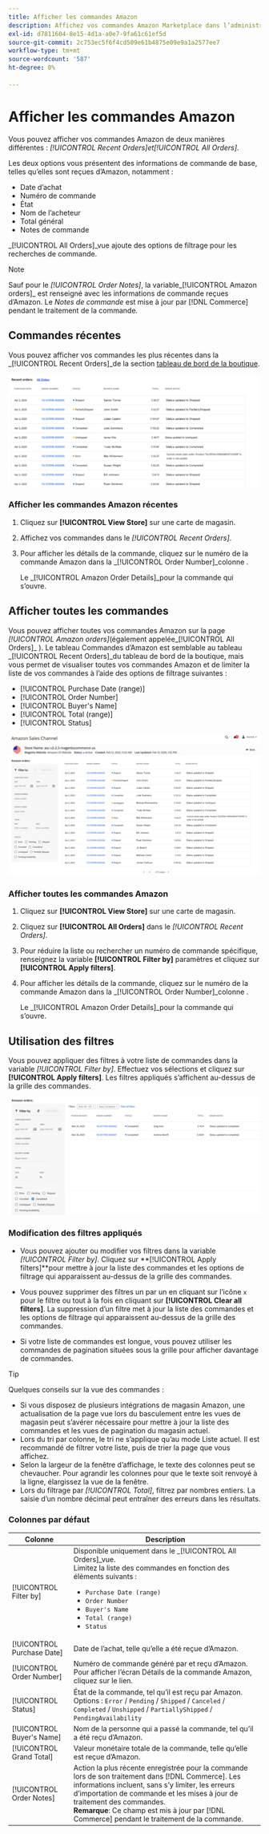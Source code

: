 ```yaml
---
title: Afficher les commandes Amazon
description: Affichez vos commandes Amazon Marketplace dans l’administrateur Adobe Commerce ou Magento Open Source.
exl-id: d7811604-8e15-4d1a-a0e7-9fa61c61ef5d
source-git-commit: 2c753ec5f6f4cd509e61b4875e09e9a1a2577ee7
workflow-type: tm+mt
source-wordcount: '587'
ht-degree: 0%

---
```


# Afficher les commandes Amazon

Vous pouvez afficher vos commandes Amazon de deux manières différentes : _[!UICONTROL Recent Orders]_et_[!UICONTROL All Orders]_.

Les deux options vous présentent des informations de commande de base, telles qu’elles sont reçues d’Amazon, notamment :

- Date d’achat
- Numéro de commande
- État
- Nom de l’acheteur
- Total général
- Notes de commande

_[!UICONTROL All Orders]_vue ajoute des options de filtrage pour les recherches de commande.

>[!NOTE]
>
>Sauf pour le _[!UICONTROL Order Notes]_, la variable_[!UICONTROL Amazon orders]_ est renseigné avec les informations de commande reçues d’Amazon. Le _Notes de commande_ est mise à jour par [!DNL Commerce] pendant le traitement de la commande.

## Commandes récentes

Vous pouvez afficher vos commandes les plus récentes dans la _[!UICONTROL Recent Orders]_de la section [tableau de bord de la boutique](./amazon-store-dashboard.md).

![Commandes récentes](assets/amazon-recent-orders-imported.png)

### Afficher les commandes Amazon récentes

1. Cliquez sur **[!UICONTROL View Store]** sur une carte de magasin.

1. Affichez vos commandes dans le _[!UICONTROL Recent Orders]_.

1. Pour afficher les détails de la commande, cliquez sur le numéro de la commande Amazon dans la _[!UICONTROL Order Number]_colonne .

   Le _[!UICONTROL Amazon Order Details]_pour la commande qui s’ouvre.

## Afficher toutes les commandes

Vous pouvez afficher toutes vos commandes Amazon sur la page _[!UICONTROL Amazon orders]_(également appelée_[!UICONTROL All Orders]_ ). Le tableau Commandes d’Amazon est semblable au tableau _[!UICONTROL Recent Orders]_du tableau de bord de la boutique, mais vous permet de visualiser toutes vos commandes Amazon et de limiter la liste de vos commandes à l’aide des options de filtrage suivantes :

- [!UICONTROL Purchase Date (range)]
- [!UICONTROL Order Number]
- [!UICONTROL Buyer's Name]
- [!UICONTROL Total (range)]
- [!UICONTROL Status]

![Commandes Amazon](assets/amazon-orders-list-all.png)

### Afficher toutes les commandes Amazon

1. Cliquez sur **[!UICONTROL View Store]** sur une carte de magasin.

1. Cliquez sur **[!UICONTROL All Orders]** dans le _[!UICONTROL Recent Orders]_.

1. Pour réduire la liste ou rechercher un numéro de commande spécifique, renseignez la variable **[!UICONTROL Filter by]** paramètres et cliquez sur **[!UICONTROL Apply filters]**.

1. Pour afficher les détails de la commande, cliquez sur le numéro de la commande Amazon dans la _[!UICONTROL Order Number]_colonne .

   Le _[!UICONTROL Amazon Order Details]_pour la commande qui s’ouvre.

## Utilisation des filtres

Vous pouvez appliquer des filtres à votre liste de commandes dans la variable _[!UICONTROL Filter by]_. Effectuez vos sélections et cliquez sur **[!UICONTROL Apply filters]**. Les filtres appliqués s’affichent au-dessus de la grille des commandes.

![Filtres pour l’affichage des commandes Amazon](assets/amazon-orders-filter-view.png)

### Modification des filtres appliqués

- Vous pouvez ajouter ou modifier vos filtres dans la variable _[!UICONTROL Filter by]_. Cliquez sur **[!UICONTROL Apply filters]**pour mettre à jour la liste des commandes et les options de filtrage qui apparaissent au-dessus de la grille des commandes.

- Vous pouvez supprimer des filtres un par un en cliquant sur l’icône `x` pour le filtre ou tout à la fois en cliquant sur **[!UICONTROL Clear all filters]**. La suppression d’un filtre met à jour la liste des commandes et les options de filtrage qui apparaissent au-dessus de la grille des commandes.

- Si votre liste de commandes est longue, vous pouvez utiliser les commandes de pagination situées sous la grille pour afficher davantage de commandes.

>[!TIP]
>
>Quelques conseils sur la vue des commandes :
>
>- Si vous disposez de plusieurs intégrations de magasin Amazon, une actualisation de la page vue lors du basculement entre les vues de magasin peut s’avérer nécessaire pour mettre à jour la liste des commandes et les vues de pagination du magasin actuel.
>- Lors du tri par colonne, le tri ne s’applique qu’au mode Liste actuel. Il est recommandé de filtrer votre liste, puis de trier la page que vous affichez.
>- Selon la largeur de la fenêtre d’affichage, le texte des colonnes peut se chevaucher. Pour agrandir les colonnes pour que le texte soit renvoyé à la ligne, élargissez la vue de la fenêtre.
>- Lors du filtrage par _[!UICONTROL Total]_, filtrez par nombres entiers. La saisie d’un nombre décimal peut entraîner des erreurs dans les résultats.


### Colonnes par défaut

| Colonne | Description |
|---|---|
| [!UICONTROL Filter by] | Disponible uniquement dans le _[!UICONTROL All Orders]_vue.<br>Limitez la liste des commandes en fonction des éléments suivants :<ul><li>`Purchase Date (range)`</li><li>`Order Number`</li><li>`Buyer's Name`</li><li>`Total (range)`</li><li>`Status`</li></ul> |
| [!UICONTROL Purchase Date] | Date de l’achat, telle qu’elle a été reçue d’Amazon. |
| [!UICONTROL Order Number] | Numéro de commande généré par et reçu d’Amazon. Pour afficher l’écran Détails de la commande Amazon, cliquez sur le lien. |
| [!UICONTROL Status] | État de la commande, tel qu’il est reçu par Amazon. Options : `Error` / `Pending` / `Shipped` / `Canceled` / `Completed` / `Unshipped` / `PartiallyShipped` / `PendingAvailability` |
| [!UICONTROL Buyer's Name] | Nom de la personne qui a passé la commande, tel qu’il a été reçu d’Amazon. |
| [!UICONTROL Grand Total] | Valeur monétaire totale de la commande, telle qu’elle est reçue d’Amazon. |
| [!UICONTROL Order Notes] | Action la plus récente enregistrée pour la commande lors de son traitement dans [!DNL Commerce]. Les informations incluent, sans s’y limiter, les erreurs d’importation de commande et les mises à jour de traitement des commandes.<br>**Remarque**: Ce champ est mis à jour par [!DNL Commerce] pendant le traitement de la commande. |
